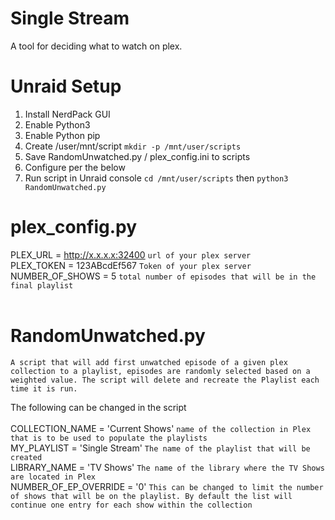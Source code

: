 # Single Stream
A tool for deciding what to watch on plex. 

# Unraid Setup
1. Install NerdPack GUI
2. Enable Python3 
3. Enable Python pip 
4. Create /user/mnt/script ```mkdir -p /mnt/user/scripts``` 
5. Save RandomUnwatched.py / plex_config.ini to scripts
6. Configure per the below
7. Run script in Unraid console ```cd /mnt/user/scripts``` then ```python3 RandomUnwatched.py```

# plex_config.py
PLEX_URL = http://x.x.x.x:32400 ```url of your plex server``` <br />
PLEX_TOKEN = 123ABcdEf567 ```Token of your plex server```<br />
NUMBER_OF_SHOWS = 5 ```total number of episodes that will be in the final playlist```<br />
<br />
# RandomUnwatched.py
 ```A script that will add first unwatched episode of a given plex collection to a playlist, episodes are randomly selected based on a weighted value. The script will delete and recreate the Playlist each time it is run.```
 
The following can be changed in the script
<br />
<br />
COLLECTION_NAME = 'Current Shows' ```name of the collection in Plex that is to be used to populate the playlists``` <br />
MY_PLAYLIST = 'Single Stream' ```The name of the playlist that will be created``` <br />
LIBRARY_NAME = 'TV Shows' ```The name of the library where the TV Shows are located in Plex``` <br />
NUMBER_OF_EP_OVERRIDE = '0' ```This can be changed to limit the number of shows that will be on the playlist. By default the list will continue one entry for each show within the collection``` <br />
<br />

